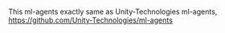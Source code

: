 This ml-agents exactly same as Unity-Technologies ml-agents, 
https://github.com/Unity-Technologies/ml-agents
